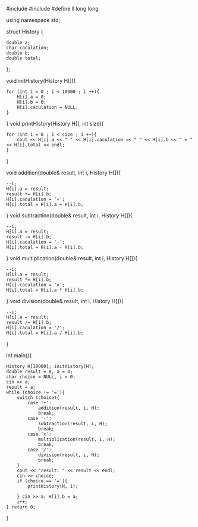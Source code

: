#include <iostream>
#include <iomanip>
#define ll long long

using namespace std;

struct History {

    double a;
    char caculation;
    double b;
    double total;
};

void initHistory(History H[]){

    for (int i = 0 ; i < 10000 ; i ++){
        H[i].a = 0;
        H[i].b = 0;
        H[i].caculation = NULL;
    }
}
void printHistory(History H[], int size){

    for (int i = 0 ; i < size ; i ++){
        cout << H[i].a << " " << H[i].caculation << " " << H[i].b << " = " << H[i].total << endl;
    }
}

void addition(double& result, int i, History H[]){

    --i;
    H[i].a = result;
    result += H[i].b;
    H[i].caculation = '+';
    H[i].total = H[i].a + H[i].b;
}
void subtraction(double& result, int i, History H[]){

    --i;
    H[i].a = result;
    result -= H[i].b;
    H[i].caculation = '-';
    H[i].total = H[i].a - H[i].b;
}
void multiplication(double& result, int i, History H[]){

    --i;
    H[i].a = result;
    result *= H[i].b;
    H[i].caculation = 'x';
    H[i].total = H[i].a * H[i].b;
}
void division(double& result, int i, History H[]){

    --i;
    H[i].a = result;
    result /= H[i].b;
    H[i].caculation = '/';
    H[i].total = H[i].a / H[i].b;
}

int main(){

    History H[10000]; initHistory(H);
    double result = 0, a = 0;
    char choice = NULL, i = 0;
    cin >> a;
    result = a;
    while (choice != '='){
        switch (choice){
            case '+':
                addition(result, i, H);
                break;
            case '-':
                subtraction(result, i, H);
                break;
            case 'x':
                multiplication(result, i, H);
                break;
            case '/':
                division(result, i, H);
                break;
        } 
        cout << "result: " << result << endl;
        cin >> choice;
        if (choice == '='){
            printHistory(H, i);
            
        } cin >> a; H[i].b = a;
        i++;
    } return 0;
}

